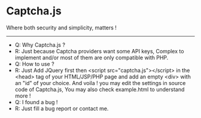 <h1>Captcha.js</h1>
<caption>Where both security and simplicity, matters !</caption>
<hr/>
<ul>
<li>Q: Why Captcha.js ?</li>
<li>R: Just because Captcha providers want some API keys, Complex to implement and/or most of them are only compatible with PHP.</li>
<li>Q: How to use ?</li>
<li>R: Just Add JQuery first then &lt;script src="captcha.js"&gt;&lt;/script&gt; in the &lt;head&gt; tag of your HTML/JSP/PHP page and add an empty &lt;div&gt; with an "id" of your choice. And voila ! you may edit the settings in source code of Captcha.js, You may also check example.html to understand more !
<li>Q: I found a bug !</li>
<li>R: Just fill a bug report or contact me.</li>

</ul>